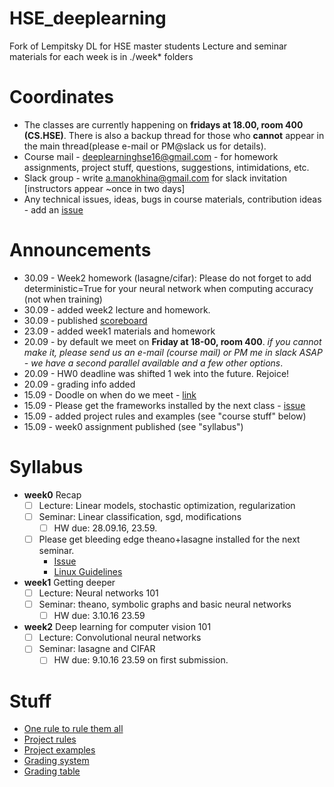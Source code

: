 # HSE_deeplearning
Fork of Lempitsky DL for HSE master students
Lecture and seminar materials for each week is in ./week* folders

# Coordinates
* The classes are currently happening on __fridays at 18.00, room 400 (CS.HSE)__. There is also a backup thread for those who __cannot__ appear in the main thread(please e-mail or PM@slack us for details).
* Course mail - deeplearninghse16@gmail.com - for homework assignments, project stuff, questions, suggestions, intimidations, etc.
* Slack group - write a.manokhina@gmail.com for slack invitation [instructors appear ~once in two days]
* Any technical issues, ideas, bugs in course materials, contribution ideas - add an [issue](https://github.com/yandexdataschool/HSE_deeplearning/issues)


# Announcements
* 30.09 - Week2 homework (lasagne/cifar): Please do not forget to add deterministic=True for your neural network when computing accuracy (not when training)
* 30.09 - added week2 lecture and homework.
* 30.09 - published [scoreboard](https://docs.google.com/spreadsheets/d/1z3v1CG3Y7qnvSUNNzGR6maZq0QzveWQNhRH2VcMm1fM/edit#gid=0)
* 23.09 - added week1 materials and homework
* 20.09 - by default we meet on __Friday at 18-00, room 400__. _if you cannot make it, please send us an e-mail (course mail) or PM me in slack ASAP - we have a second parallel available and a few other options_.
* 20.09 - HW0 deadline was shifted 1 wek into the future. Rejoice!
* 20.09 - grading info added
* 15.09 - Doodle on when do we meet - [link](http://doodle.com/poll/cygymdnkf7q5vqmm)
* 15.09 - Please get the frameworks installed by the next class - [issue](https://github.com/yandexdataschool/HSE_deeplearning/issues/1)
* 15.09 - added project rules and examples (see "course stuff" below)
* 15.09 - week0 assignment published (see "syllabus")


# Syllabus
- __week0__ Recap
  - [ ] Lecture: Linear models, stochastic optimization, regularization
  - [ ] Seminar: Linear classification, sgd, modifications
     - [ ] HW due: 28.09.16, 23.59.
  - [ ] Please get bleeding edge theano+lasagne installed for the next seminar. 
    - [Issue](https://github.com/yandexdataschool/HSE_deeplearning/issues/1)
    - [Linux Guidelines](http://agentnet.readthedocs.io/en/latest/user/install.html)
- __week1__ Getting deeper
  - [ ] Lecture: Neural networks 101
  - [ ] Seminar: theano, symbolic graphs and basic neural networks
    - [ ] HW due: 3.10.16 23.59 
- __week2__ Deep learning for computer vision 101
  - [ ] Lecture: Convolutional neural networks
  - [ ] Seminar: lasagne and CIFAR
    - [ ] HW due: 9.10.16 23.59 on first submission.

# Stuff
* [One rule to rule them all](https://github.com/yandexdataschool/HSE_deeplearning/wiki/Core:)
* [Project rules](https://github.com/yandexdataschool/HSE_deeplearning/wiki/Course-projects)
* [Project examples](https://github.com/yandexdataschool/HSE_deeplearning/wiki/Project-examples)
* [Grading system](https://github.com/yandexdataschool/HSE_deeplearning/wiki/Grading)
* [Grading table](https://docs.google.com/spreadsheets/d/1z3v1CG3Y7qnvSUNNzGR6maZq0QzveWQNhRH2VcMm1fM/edit#gid=0)
